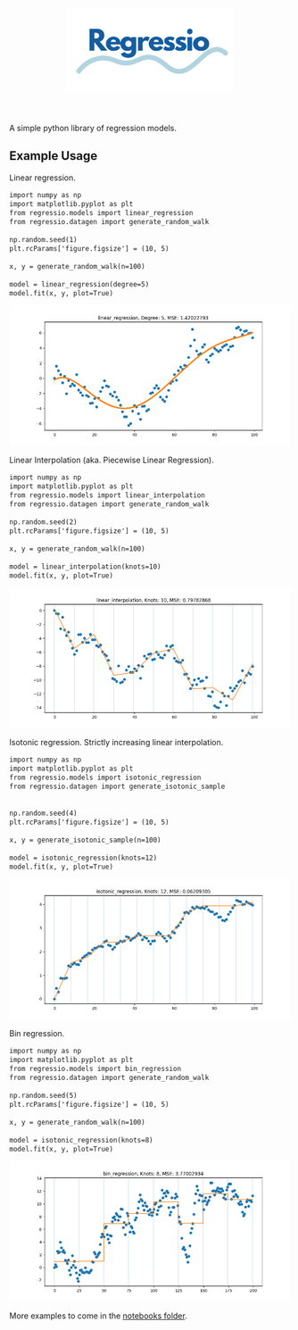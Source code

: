 <h1 align="center">
<img src="./imgs/logo.svg" width="300">
</h1><br>

A simple python library of regression models.

## Example Usage

Linear regression.

```
import numpy as np
import matplotlib.pyplot as plt
from regressio.models import linear_regression
from regressio.datagen import generate_random_walk

np.random.seed(1)
plt.rcParams['figure.figsize'] = (10, 5)

x, y = generate_random_walk(n=100)

model = linear_regression(degree=5)
model.fit(x, y, plot=True)
```
<img alt="Linear Regression" src="imgs/linear_regression.png" width="550">

Linear Interpolation (aka. Piecewise Linear Regression).

```
import numpy as np
import matplotlib.pyplot as plt
from regressio.models import linear_interpolation
from regressio.datagen import generate_random_walk

np.random.seed(2)
plt.rcParams['figure.figsize'] = (10, 5)

x, y = generate_random_walk(n=100)

model = linear_interpolation(knots=10)
model.fit(x, y, plot=True)
```
<img alt="Linear Interpolation" src="imgs/linear_interpolation.png" width="550">

Isotonic regression. Strictly increasing linear interpolation.

```
import numpy as np
import matplotlib.pyplot as plt
from regressio.models import isotonic_regression
from regressio.datagen import generate_isotonic_sample


np.random.seed(4)
plt.rcParams['figure.figsize'] = (10, 5)

x, y = generate_isotonic_sample(n=100)

model = isotonic_regression(knots=12)
model.fit(x, y, plot=True)
```
<img alt="Isotonic Regression" src="imgs/isotonic_regression.png" width="550">

Bin regression.

```
import numpy as np
import matplotlib.pyplot as plt
from regressio.models import bin_regression
from regressio.datagen import generate_random_walk

np.random.seed(5)
plt.rcParams['figure.figsize'] = (10, 5)

x, y = generate_random_walk(n=100)

model = isotonic_regression(knots=8)
model.fit(x, y, plot=True)
```
<img alt="Bin Regression" src="imgs/bin_regression.png" width="550">

More examples to come in the [notebooks folder](notebooks/).
